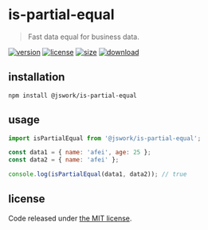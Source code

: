 # is-partial-equal
> Fast data equal for business data.

[![version][version-image]][version-url]
[![license][license-image]][license-url]
[![size][size-image]][size-url]
[![download][download-image]][download-url]

## installation
```shell
npm install @jswork/is-partial-equal
```

## usage
```js
import isPartialEqual from '@jswork/is-partial-equal';

const data1 = { name: 'afei', age: 25 };
const data2 = { name: 'afei' };

console.log(isPartialEqual(data1, data2)); // true
```

## license
Code released under [the MIT license](https://github.com/afeiship/is-partial-equal/blob/master/LICENSE.txt).

[version-image]: https://img.shields.io/npm/v/@jswork/is-partial-equal
[version-url]: https://npmjs.org/package/@jswork/is-partial-equal

[license-image]: https://img.shields.io/npm/l/@jswork/is-partial-equal
[license-url]: https://github.com/afeiship/is-partial-equal/blob/master/LICENSE.txt

[size-image]: https://img.shields.io/bundlephobia/minzip/@jswork/is-partial-equal
[size-url]: https://github.com/afeiship/is-partial-equal/blob/master/dist/index.min.js

[download-image]: https://img.shields.io/npm/dm/@jswork/is-partial-equal
[download-url]: https://www.npmjs.com/package/@jswork/is-partial-equal
